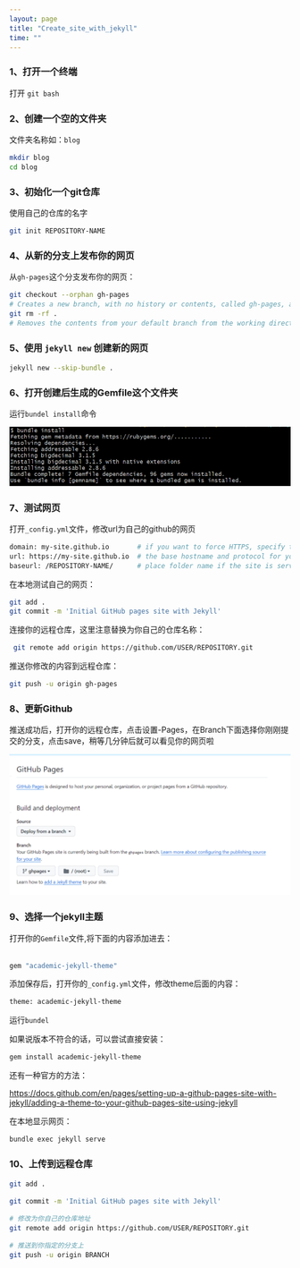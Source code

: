 ```yaml
---
layout: page
title: "Create_site_with_jekyll"
time: ""
---
```




### 1、打开一个终端

打开 `git bash`

### 2、创建一个空的文件夹


文件夹名称如：`blog`



```bash
mkdir blog
cd blog
```

### 3、初始化一个git仓库

使用自己的仓库的名字

```bash
git init REPOSITORY-NAME
```


### 4、从新的分支上发布你的网页



从`gh-pages`这个分支发布你的网页：

```bash
git checkout --orphan gh-pages
# Creates a new branch, with no history or contents, called gh-pages, and switches to the gh-pages branch
git rm -rf .
# Removes the contents from your default branch from the working directory
```

### 5、使用 `jekyll new` 创建新的网页
```bash
jekyll new --skip-bundle .
```


### 6、打开创建后生成的Gemfile这个文件夹


运行`bundel install`命令

![Alt text](./img/image.png)

### 7、测试网页
打开`_config.yml`文件，修改url为自己的github的网页


```bash
domain: my-site.github.io       # if you want to force HTTPS, specify the domain without the http at the start, e.g. example.com
url: https://my-site.github.io  # the base hostname and protocol for your site, e.g. http://example.com
baseurl: /REPOSITORY-NAME/      # place folder name if the site is served in a subfolder

```
在本地测试自己的网页：


```bash
git add .
git commit -m 'Initial GitHub pages site with Jekyll'
```


连接你的远程仓库，这里注意替换为你自己的仓库名称：

```bash
 git remote add origin https://github.com/USER/REPOSITORY.git
```


推送你修改的内容到远程仓库：

```bash
git push -u origin gh-pages
```


### 8、更新Github

推送成功后，打开你的远程仓库，点击设置-Pages，在Branch下面选择你刚刚提交的分支，点击save，稍等几分钟后就可以看见你的网页啦

![Alt text](./img/image-2.png)



### 9、选择一个jekyll主题

打开你的`Gemfile`文件,将下面的内容添加进去：


```bash

gem "academic-jekyll-theme"

```

添加保存后，打开你的`_config.yml`文件，修改theme后面的内容：

```bash
theme: academic-jekyll-theme
```
运行`bundel`

如果说版本不符合的话，可以尝试直接安装：

```bash
gem install academic-jekyll-theme
```

还有一种官方的方法：

https://docs.github.com/en/pages/setting-up-a-github-pages-site-with-jekyll/adding-a-theme-to-your-github-pages-site-using-jekyll

在本地显示网页：
```bash
bundle exec jekyll serve
```

### 10、上传到远程仓库

```bash
git add .
```

```bash
git commit -m 'Initial GitHub pages site with Jekyll'
```

```bash
# 修改为你自己的仓库地址
git remote add origin https://github.com/USER/REPOSITORY.git
```

```bash
# 推送到你指定的分支上
git push -u origin BRANCH
```